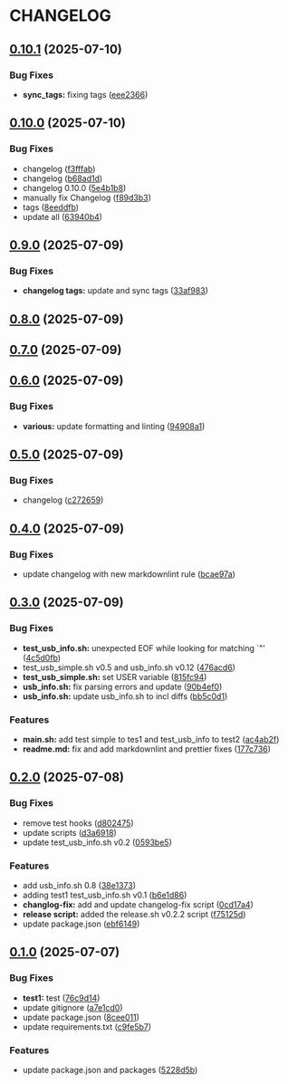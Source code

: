 # CHANGELOG

## [0.10.1](https://github.com/davittec/usb_probe/compare/v0.10.0...v0.10.1) (2025-07-10)

### Bug Fixes

- **sync_tags:** fixing tags ([eee2366](https://github.com/davittec/usb_probe/commit/eee236677ef90ada928a28afeb973be1eef0b649))

## [0.10.0](https://github.com/davittec/usb_probe/compare/v0.9.0...v0.10.0) (2025-07-10)

### Bug Fixes

- changelog ([f3fffab](https://github.com/davittec/usb_probe/commit/f3fffab7f9d74277822f110f1f9690720ff9db00))
- changelog ([b68ad1d](https://github.com/davittec/usb_probe/commit/b68ad1da0d652f30eb873c0a5b362d54379075a1))
- changelog 0.10.0 ([5e4b1b8](https://github.com/davittec/usb_probe/commit/5e4b1b8920d5e940fdae08dd6bb7e9d083c0579b))
- manually fix Changelog ([f89d3b3](https://github.com/davittec/usb_probe/commit/f89d3b3a31c2c03b809c1397a0b2db258e77f795))
- tags ([8eeddfb](https://github.com/davittec/usb_probe/commit/8eeddfb3c4e1457ddf57be957d7ff0ce34b968be))
- update all ([63940b4](https://github.com/davittec/usb_probe/commit/63940b40324c9462d65eb859a7f8a7445ae9960c))

## [0.9.0](https://github.com/davittec/usb_probe/compare/v0.8.0...v0.9.0) (2025-07-09)

### Bug Fixes

- **changelog tags:** update and sync tags ([33af983](https://github.com/davittec/usb_probe/commit/33af98312cd2d6a86b2cddfc89e2aef0aef2133d))

## [0.8.0](https://github.com/davittec/usb_probe/compare/v0.7.0...v0.8.0) (2025-07-09)

## [0.7.0](https://github.com/davittec/usb_probe/compare/v0.6.0...v0.7.0) (2025-07-09)

## [0.6.0](https://github.com/davittec/usb_probe/compare/v0.5.0...v0.6.0) (2025-07-09)

### Bug Fixes

- **various:** update formatting and linting ([94908a1](https://github.com/davittec/usb_probe/commit/94908a16d7ae3e919136091f5ef285c9f5612ea7))

## [0.5.0](https://github.com/davittec/usb_probe/compare/v0.4.0...v0.5.0) (2025-07-09)

### Bug Fixes

- changelog ([c272659](https://github.com/davittec/usb_probe/commit/c272659f558b863de64b8b9f7bb6e1e8d3400ae2))

## [0.4.0](https://github.com/davittec/usb_probe/compare/v0.3.0...v0.4.0) (2025-07-09)

### Bug Fixes

- update changelog with new markdownlint rule ([bcae97a](https://github.com/davittec/usb_probe/commit/bcae97a4e7624efedc4bec07dc5ec2cc4af6796e))

## [0.3.0](https://github.com/davittec/usb_probe/compare/v0.2.0...v0.3.0) (2025-07-09)

### Bug Fixes

- **test_usb_info.sh:** unexpected EOF while looking for matching `"' ([4c5d0fb](https://github.com/davittec/usb_probe/commit/4c5d0fb51a7c1d11ccb8fbc78507a0b28678f2fd))
- test_usb_simple.sh v0.5 and usb_info.sh v0.12 ([476acd6](https://github.com/davittec/usb_probe/commit/476acd624d40e413ca1ef59ef547060ef409894f))
- **test_usb_simple.sh:** set USER variable ([815fc94](https://github.com/davittec/usb_probe/commit/815fc94cf08a9ce4d744697ce9d7daa70a8604c2))
- **usb_info.sh:** fix parsing errors and update ([90b4ef0](https://github.com/davittec/usb_probe/commit/90b4ef0bb373eff5c6500fb350c6cad1107e87f2))
- **usb_info.sh:** update usb_info.sh to incl diffs ([bb5c0d1](https://github.com/davittec/usb_probe/commit/bb5c0d16bebe436a2ae3ef7b6743601f74e65b6a))

### Features

- **main.sh:** add test simple to tes1 and test_usb_info to test2 ([ac4ab2f](https://github.com/davittec/usb_probe/commit/ac4ab2f97eb89825129ca89fcd0a4d17767d541e))
- **readme.md:** fix and add markdownlint and prettier fixes ([177c736](https://github.com/davittec/usb_probe/commit/177c736c6e87ee3635e7926b43c076ef0568500a))

## [0.2.0](https://github.com/davittec/usb_probe/compare/v0.1.0...v0.2.0) (2025-07-08)

### Bug Fixes

- remove test hooks ([d802475](https://github.com/davittec/usb_probe/commit/d8024752800a27b77a0b53fb97bd782e9588a233))
- update scripts ([d3a6918](https://github.com/davittec/usb_probe/commit/d3a6918b5847984c14bd038a27e9b77a9e7eecc9))
- update test_usb_info.sh v0.2 ([0593be5](https://github.com/davittec/usb_probe/commit/0593be5a065aac2cb736b7d8bb3f38e2d2e46491))

### Features

- add usb_info.sh 0.8 ([38e1373](https://github.com/davittec/usb_probe/commit/38e1373ea0bc66d1b167f074b89ccfb969b21f90))
- adding test1 test_usb_info.sh v0.1 ([b6e1d86](https://github.com/davittec/usb_probe/commit/b6e1d86ce70294b7db31df02c7cbc30907dd4ef8))
- **changlog-fix:** add and update changelog-fix script ([0cd17a4](https://github.com/davittec/usb_probe/commit/0cd17a4d3358c4cd3e82497af124df2c967a511b))
- **release script:** added the release.sh v0.2.2 script ([f75125d](https://github.com/davittec/usb_probe/commit/f75125dc787775f48868831ce134e0aaa3e4447a))
- update package.json ([ebf6149](https://github.com/davittec/usb_probe/commit/ebf6149cb06f8452a7fb491bc32a04362c1d285b))

## [0.1.0](https://github.com/davittec/usb_probe/compare/5228d5bff549b701566bc6376ed2f49b476fc58f...v0.1.0) (2025-07-07)

### Bug Fixes

- **test1:** test ([76c9d14](https://github.com/davittec/usb_probe/commit/76c9d14ab88d9a4485c856b89dad54f7f03af74c))
- update gitignore ([a7e1cd0](https://github.com/davittec/usb_probe/commit/a7e1cd03af8d5e35388c7bbca784f35918745f9c))
- update package.json ([8cee011](https://github.com/davittec/usb_probe/commit/8cee011dea10f03ddc35d022832eaacd083bc37c))
- update requirements.txt ([c9fe5b7](https://github.com/davittec/usb_probe/commit/c9fe5b7059040dc2508bb88a3cb45163ab883c8c))

### Features

- update package.json and packages ([5228d5b](https://github.com/davittec/usb_probe/commit/5228d5bff549b701566bc6376ed2f49b476fc58f))
